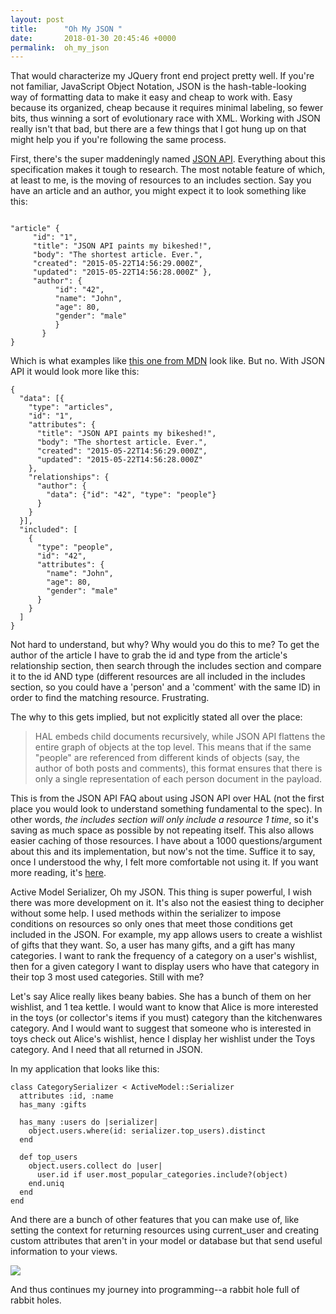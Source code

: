 ```yaml
---
layout: post
title:      "Oh My JSON "
date:       2018-01-30 20:45:46 +0000
permalink:  oh_my_json
---
```


That would characterize my JQuery front end project pretty well. If you're not familiar, JavaScript Object Notation, JSON is the hash-table-looking way of formatting data to make it easy and cheap to work with. Easy because its organized, cheap because it requires minimal labeling, so fewer bits, thus winning a sort of evolutionary race with XML. Working with JSON really isn't that bad, but there are a few things that I got hung up on that might help you if you're following the same process.

First, there's the super maddeningly named [JSON API](http://jsonapi.org). Everything about this specification makes it tough to research. The most notable feature of which, at least to me, is the moving of resources to an includes section. Say you have an article and an author, you might expect it to look something like this: 
```

"article" {
     "id": "1", 
     "title": "JSON API paints my bikeshed!", 
     "body": "The shortest article. Ever.", 
     "created": "2015-05-22T14:56:29.000Z", 
     "updated": "2015-05-22T14:56:28.000Z" }, 
     "author": {
          "id": "42", 
          "name": "John", 
          "age": 80, 
          "gender": "male"
          }
 	   }
}
```

Which is what examples like [this one from MDN](http://https://developer.mozilla.org/en-US/docs/Learn/JavaScript/Objects/JSON) look like. But no. With JSON API it would look more like this: 

```
{
  "data": [{
    "type": "articles",
    "id": "1",
    "attributes": {
      "title": "JSON API paints my bikeshed!",
      "body": "The shortest article. Ever.",
      "created": "2015-05-22T14:56:29.000Z",
      "updated": "2015-05-22T14:56:28.000Z"
    },
    "relationships": {
      "author": {
        "data": {"id": "42", "type": "people"}
      }
    }
  }],
  "included": [
    {
      "type": "people",
      "id": "42",
      "attributes": {
        "name": "John",
        "age": 80,
        "gender": "male"
      }
    }
  ]
}
```

Not hard to understand, but why? Why would you do this to me? To get the author of the article I have to grab the id and type from the article's relationship section, then search through the includes section and compare it to the id AND type (different resources are all included in the includes section, so you could have a 'person' and a 'comment' with the same ID) in order to find the matching resource. Frustrating. 

The why to this gets implied, but not explicitly stated all over the place: 

> HAL embeds child documents recursively, while JSON API flattens the entire graph of objects at the top level. This means that if the same "people" are referenced from different kinds of objects (say, the author of both posts and comments), this format ensures that there is only a single representation of each person document in the payload.

This is from the JSON API FAQ about using JSON API over HAL (not the first place you would look to understand something fundamental to the spec). In other words, *the includes section will only include a resource 1 time*, so it's saving as much space as possible by not repeating itself. This also allows easier caching of those resources. I have about a 1000 questions/argument about this and its implementation, but now's not the time. Suffice it to say, once I understood the why, I felt more comfortable not using it. If you want more reading, it's [here](https://jeremywsherman.com/blog/2016/07/23/why-im-meh-about-json-api/#discoverability).

Active Model Serializer, Oh my JSON. This thing is super powerful, I wish there was more development on it. It's also not the easiest thing to decipher without some help. I used methods within the serializer to impose conditions on resources so only ones that meet those conditions get included in the JSON. For example, my app allows users to create a wishlist of gifts that they want. So, a user has many gifts, and a gift has many categories. I want to rank the frequency of a category on a user's wishlist, then for a given category I want to display users who have that category in their top 3 most used categories. Still with me? 

Let's say Alice really likes beany babies. She has a bunch of them on her wishlist, and 1 tea kettle. I would want to know that Alice is more interested in the toys (or collector's items if you must) category than the kitchenwares category. And I would want to suggest that someone who is interested in toys check out Alice's wishlist, hence I display her wishlist under the Toys category. And I need that all returned in JSON. 

In my application that looks like this: 
```
class CategorySerializer < ActiveModel::Serializer
  attributes :id, :name
  has_many :gifts

  has_many :users do |serializer|
    object.users.where(id: serializer.top_users).distinct
  end

  def top_users
    object.users.collect do |user|
      user.id if user.most_popular_categories.include?(object)
    end.uniq
  end
end
```

And there are a bunch of other features that you can make use of, like setting the context for returning resources using current_user and creating custom attributes that aren't in your model or database but that send useful information to your views. 

![](https://media.giphy.com/media/l1J9O9elEvuRjMyXu/giphy.gif)

And thus continues my journey into programming--a rabbit hole full of rabbit holes. 

